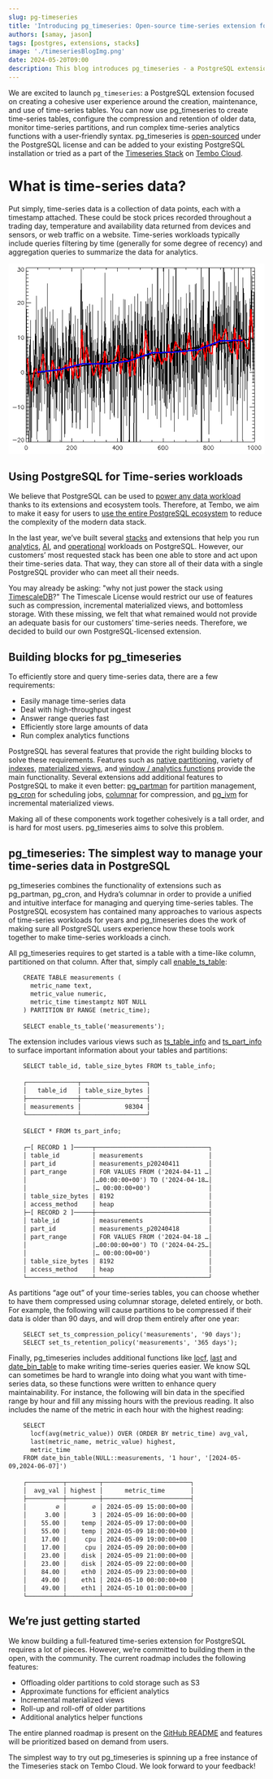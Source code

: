 ```yaml
---
slug: pg-timeseries
title: 'Introducing pg_timeseries: Open-source time-series extension for PostgreSQL'
authors: [samay, jason]
tags: [postgres, extensions, stacks]
image: './timeseriesBlogImg.png'
date: 2024-05-20T09:00
description: This blog introduces pg_timeseries - a PostgreSQL extension focused on creating a cohesive user experience around the creation, maintenance, and use of time-series tables.
---
```


We are excited to launch `pg_timeseries`: a PostgreSQL extension focused on creating a cohesive user experience around the creation, maintenance, and use of time-series tables. You can now use pg_timeseries to create time-series tables, configure the compression and retention of older data, monitor time-series partitions, and run complex time-series analytics functions with a user-friendly syntax. pg_timeseries is [open-sourced](https://github.com/tembo-io/pg_timeseries) under the PostgreSQL license and can be added to your existing PostgreSQL installation or tried as a part of the [Timeseries Stack](https://tembo.io/docs/product/stacks/analytical/timeseries) on [Tembo Cloud](https://cloud.tembo.io/).


# What is time-series data?

Put simply, time-series data is a collection of data points, each with a timestamp attached. These could be stock prices recorded throughout a trading day, temperature and availability data returned from devices and sensors, or web traffic on a website. Time-series workloads typically include queries filtering by time (generally for some degree of recency) and aggregation queries to summarize the data for analytics.

![time-series](./ts-wiki.png 'time-series')


## Using PostgreSQL for Time-series workloads

We believe that PostgreSQL can be used to [power any data workload](https://tembo.io/blog/tembo-manifesto) thanks to its extensions and ecosystem tools. Therefore, at Tembo, we aim to make it easy for users to [use the entire PostgreSQL ecosystem](https://tembo.io/blog/ga) to reduce the complexity of the modern data stack.

In the last year, we’ve built several [stacks](https://tembo.io/docs/product/stacks/intro-to-stacks) and extensions that help you run [analytics](https://tembo.io/docs/product/stacks/analytical/data-warehouse), [AI](https://tembo.io/docs/product/stacks/ai/vectordb/getting-started), and [operational](https://tembo.io/docs/product/stacks/transactional/oltp) workloads on PostgreSQL. However, our customers’ most requested stack has been one able to store and act upon their time-series data. That way, they can store all of their data with a single PostgreSQL provider who can meet all their needs.

You may already be asking: "why not just power the stack using [TimescaleDB](https://github.com/timescale/timescaledb)?" The Timescale License would restrict our use of features such as compression, incremental materialized views, and bottomless storage. With these missing, we felt that what remained would not provide an adequate basis for our customers’ time-series needs. Therefore, we decided to build our own PostgreSQL-licensed extension.


## Building blocks for pg_timeseries

To efficiently store and query time-series data, there are a few requirements:

* Easily manage time-series data
* Deal with high-throughput ingest
* Answer range queries fast
* Efficiently store large amounts of data
* Run complex analytics functions

PostgreSQL has several features that provide the right building blocks to solve these requirements. Features such as [native partitioning](https://www.postgresql.org/docs/current/ddl-partitioning.html), variety of [indexes](https://www.postgresql.org/docs/current/indexes.html), [materialized views](https://www.postgresql.org/docs/current/rules-materializedviews.html), and [window / analytics functions](https://www.postgresql.org/docs/current/tutorial-window.html) provide the main functionality. Several extensions add additional features to PostgreSQL to make it even better: [pg_partman](https://github.com/pgpartman/pg_partman) for partition management, [pg_cron](https://github.com/citusdata/pg_cron) for scheduling jobs, [columnar](https://github.com/hydradatabase/hydra/tree/main/columnar) for compression, and [pg_ivm](https://github.com/sraoss/pg_ivm) for incremental materialized views.

Making all of these components work together cohesively is a tall order, and is hard for most users. pg_timeseries aims to solve this problem.


## pg_timeseries: The simplest way to manage your time-series data in PostgreSQL

pg_timeseries combines the functionality of extensions such as pg_partman, pg_cron, and Hydra’s columnar in order to provide a unified and intuitive interface for managing and querying time-series tables. The PostgreSQL ecosystem has contained many approaches to various aspects of time-series workloads for years and pg_timeseries does the work of making sure all PostgreSQL users experience how these tools work together to make time-series workloads a cinch.

All pg_timeseries requires to get started is a table with a time-like column, partitioned on that column. After that, simply call [enable_ts_table](https://github.com/tembo-io/pg_timeseries/blob/main/doc/reference.md#enable_ts_table):


```
    CREATE TABLE measurements (
      metric_name text,
      metric_value numeric,
      metric_time timestamptz NOT NULL
    ) PARTITION BY RANGE (metric_time);

    SELECT enable_ts_table('measurements');
```


The extension includes various views such as [ts_table_info](https://github.com/tembo-io/pg_timeseries/blob/main/doc/reference.md#ts_table_info) and [ts_part_info](https://github.com/tembo-io/pg_timeseries/blob/main/doc/reference.md#ts_part_info) to surface important information about your tables and partitions:


```
    SELECT table_id, table_size_bytes FROM ts_table_info;

    ┌──────────────┬──────────────────┐
    │   table_id   │ table_size_bytes │
    ├──────────────┼──────────────────┤
    │ measurements │            98304 │
    └──────────────┴──────────────────┘

	SELECT * FROM ts_part_info;

    ┌─[ RECORD 1 ]─────┬───────────────────────────────┐
    │ table_id         │ measurements                  │
    │ part_id          │ measurements_p20240411        │
    │ part_range       │ FOR VALUES FROM ('2024-04-11 …│
    │                  │…00:00:00+00') TO ('2024-04-18…│
    │                  │… 00:00:00+00')                │
    │ table_size_bytes │ 8192                          │
    │ access_method    │ heap                          │
    ├─[ RECORD 2 ]─────┼───────────────────────────────┤
    │ table_id         │ measurements                  │
    │ part_id          │ measurements_p20240418        │
    │ part_range       │ FOR VALUES FROM ('2024-04-18 …│
    │                  │…00:00:00+00') TO ('2024-04-25…│
    │                  │… 00:00:00+00')                │
    │ table_size_bytes │ 8192                          │
    │ access_method    │ heap                          │
    └──────────────────┴───────────────────────────────┘
```


As partitions “age out” of your time-series tables, you can choose whether to have them compressed using columnar storage, deleted entirely, or both. For example, the following will cause partitions to be compressed if their data is older than 90 days, and will drop them entirely after one year:


```
    SELECT set_ts_compression_policy('measurements', '90 days');
    SELECT set_ts_retention_policy('measurements', '365 days');
```


Finally, pg_timeseries includes additional functions like [locf](https://github.com/tembo-io/pg_timeseries/blob/main/doc/reference.md#locf), [last](https://github.com/tembo-io/pg_timeseries/blob/main/doc/reference.md#firstlast) and [date_bin_table](https://github.com/tembo-io/pg_timeseries/blob/main/doc/reference.md#date_bin_table) to make writing time-series queries easier. We know SQL can sometimes be hard to wrangle into doing what you want with time-series data, so these functions were written to enhance query maintainability. For instance, the following will bin data in the specified range by hour and fill any missing hours with the previous reading. It also includes the name of the metric in each hour with the highest reading:


```
    SELECT
      locf(avg(metric_value)) OVER (ORDER BY metric_time) avg_val,
      last(metric_name, metric_value) highest,
      metric_time
    FROM date_bin_table(NULL::measurements, '1 hour', '[2024-05-09,2024-06-07]')

    ┌──────────┬─────────┬────────────────────────┐
    │  avg_val │ highest │      metric_time       │
    ├──────────┼─────────┼────────────────────────┤
    │        ∅ │       ∅ │ 2024-05-09 15:00:00+00 │
    │     3.00 │       3 │ 2024-05-09 16:00:00+00 │
    │    55.00 │    temp │ 2024-05-09 17:00:00+00 │
    │    55.00 │    temp │ 2024-05-09 18:00:00+00 │
    │    17.00 │     cpu │ 2024-05-09 19:00:00+00 │
    │    17.00 │     cpu │ 2024-05-09 20:00:00+00 │
    │    23.00 │    disk │ 2024-05-09 21:00:00+00 │
    │    23.00 │    disk │ 2024-05-09 22:00:00+00 │
    │    84.00 │    eth0 │ 2024-05-09 23:00:00+00 │
    │    49.00 │    eth1 │ 2024-05-10 00:00:00+00 │
    │    49.00 │    eth1 │ 2024-05-10 01:00:00+00 │
    └──────────┴─────────┴────────────────────────┘
```



## We’re just getting started

We know building a full-featured time-series extension for PostgreSQL requires a lot of pieces. However, we’re committed to building them in the open, with the community. The current roadmap includes the following features:

* Offloading older partitions to cold storage such as S3
* Approximate functions for efficient analytics
* Incremental materialized views
* Roll-up and roll-off of older partitions
* Additional analytics helper functions

The entire planned roadmap is present on the [GitHub README](https://github.com/tembo-io/pg_timeseries/tree/main?tab=readme-ov-file#roadmap) and features will be prioritized based on demand from users. 

The simplest way to try out pg_timeseries is spinning up a free instance of the Timeseries stack on Tembo Cloud. We look forward to your feedback!

